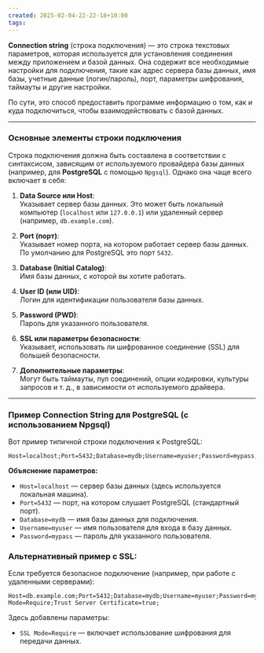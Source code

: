 ```yaml
---
created: 2025-02-04-22-22-18+10:00
tags:
---
```

**Connection string** (строка подключения) — это строка текстовых параметров, которая используется для установления соединения между приложением и базой данных. Она содержит все необходимые настройки для подключения, такие как адрес сервера базы данных, имя базы, учетные данные (логин/пароль), порт, параметры шифрования, таймауты и другие настройки.

По сути, это способ предоставить программе информацию о том, как и куда подключиться, чтобы взаимодействовать с базой данных.

---

### Основные элементы строки подключения

Строка подключения должна быть составлена в соответствии с синтаксисом, зависящим от используемого провайдера базы данных (например, для **PostgreSQL** с помощью `Npgsql`). Однако она чаще всего включает в себя:

1. **Data Source или Host**:  
   Указывает сервер базы данных. Это может быть локальный компьютер (`localhost` или `127.0.0.1`) или удаленный сервер (например, `db.example.com`).

2. **Port (порт)**:  
   Указывает номер порта, на котором работает сервер базы данных. По умолчанию для PostgreSQL это порт `5432`.

3. **Database (Initial Catalog)**:  
   Имя базы данных, с которой вы хотите работать.

4. **User ID (или UID)**:  
   Логин для идентификации пользователя базы данных.

5. **Password (PWD)**:  
   Пароль для указанного пользователя.

6. **SSL или параметры безопасности**:  
   Указывает, использовать ли шифрованное соединение (SSL) для большей безопасности.

7. **Дополнительные параметры**:  
   Могут быть таймауты, пул соединений, опции кодировки, культуры запросов и т. д., в зависимости от используемого драйвера.

---

### Пример Connection String для PostgreSQL (с использованием Npgsql)

Вот пример типичной строки подключения к PostgreSQL:

```
Host=localhost;Port=5432;Database=mydb;Username=myuser;Password=mypass;
```

**Объяснение параметров:**

- `Host=localhost` — сервер базы данных (здесь используется локальная машина).
- `Port=5432` — порт, на котором слушает PostgreSQL (стандартный порт).
- `Database=mydb` — имя базы данных для подключения.
- `Username=myuser` — имя пользователя для входа в базу данных.
- `Password=mypass` — пароль для указанного пользователя.

### Альтернативный пример с SSL:

Если требуется безопасное подключение (например, при работе с удаленными серверами):

```
Host=db.example.com;Port=5432;Database=mydb;Username=myuser;Password=mypass;SSL Mode=Require;Trust Server Certificate=true;
```

Здесь добавлены параметры:

- `SSL Mode=Require` — включает использование шифрования для передачи данных.